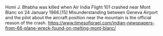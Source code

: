 Homi J. Bhabha was killed when Air India Flight 101 crashed near Mont Blanc on 24 January 1966.[15] 
Misunderstanding between Geneva Airport and the pilot about the aircraft position near the mountain is the official reason of the crash.
https://www.timesofisrael.com/indian-newspapers-from-66-plane-wreck-found-on-melting-mont-blanc/

